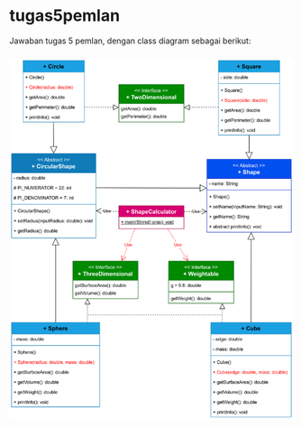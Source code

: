# tugas5pemlan
Jawaban tugas 5 pemlan, dengan class diagram sebagai berikut:
###
![alt text](https://github.com/lidwinae/tugas5pemlan/blob/main/Class%20Diagram_Tugas5.png)
